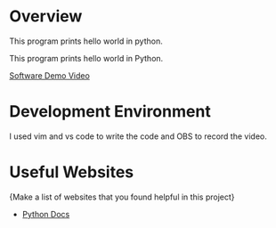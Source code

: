 # Overview
This program prints hello world in python.

This program prints hello world in Python.

[Software Demo Video](https://youtu.be/Aa1E3Hc5Y8E)

# Development Environment

I used vim and vs code to write the code and OBS to record the video.

# Useful Websites

{Make a list of websites that you found helpful in this project}
* [Python Docs](https://docs.python.org/3/)
